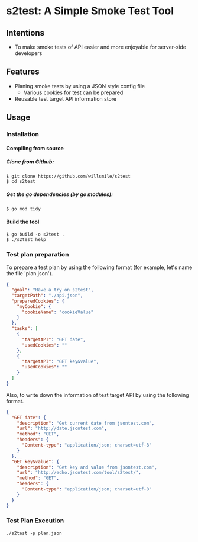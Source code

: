 # s2test: A Simple Smoke Test Tool

## Intentions
- To make smoke tests of API easier and more enjoyable for server-side developers

## Features
- Planing smoke tests by using a JSON style config file
  - Various cookies for test can be prepared
- Reusable test target API information store

## Usage
### Installation
#### Compiling from source
##### Clone from Github:
```
$ git clone https://github.com/willsmile/s2test
$ cd s2test
```

##### Get the go dependencies (by go modules):
```
$ go mod tidy
```

#### Build the tool
```
$ go build -o s2test .
$ ./s2test help
```

### Test plan preparation
To prepare a test plan by using the following format (for example, let's name the file 'plan.json').

```json
{
  "goal": "Have a try on s2test",
  "targetPath": "./api.json",
  "preparedCookies": {
    "myCookie": {
      "cookieName": "cookieValue"
    }
  },
  "tasks": [
    {
      "targetAPI": "GET date",
      "usedCookies": ""
    },
    {
      "targetAPI": "GET key&value",
      "usedCookies": ""
    }
  ]
}
```

Also, to write down the information of test target API by using the following format.

```json
{
  "GET date": {
    "description": "Get current date from jsontest.com",
    "url": "http://date.jsontest.com",
    "method": "GET",
    "headers": {
      "Content-type": "application/json; charset=utf-8"
    }
  },
  "GET key&value": {
    "description": "Get key and value from jsontest.com",
    "url": "http://echo.jsontest.com/tool/s2test/",
    "method": "GET",
    "headers": {
      "Content-type": "application/json; charset=utf-8"
    }
  }
}
```

### Test Plan Execution

```
./s2test -p plan.json
```